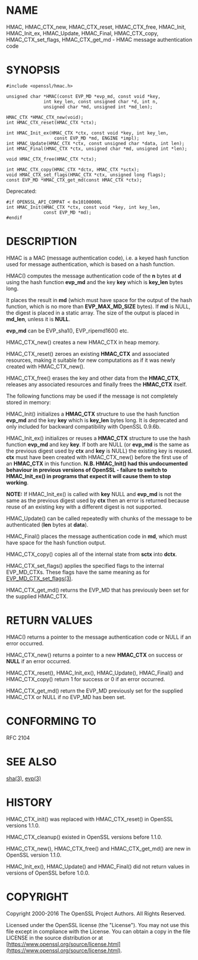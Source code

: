 # NAME

HMAC,
HMAC\_CTX\_new,
HMAC\_CTX\_reset,
HMAC\_CTX\_free,
HMAC\_Init,
HMAC\_Init\_ex,
HMAC\_Update,
HMAC\_Final,
HMAC\_CTX\_copy,
HMAC\_CTX\_set\_flags,
HMAC\_CTX\_get\_md
\- HMAC message authentication code

# SYNOPSIS

    #include <openssl/hmac.h>

    unsigned char *HMAC(const EVP_MD *evp_md, const void *key,
                  int key_len, const unsigned char *d, int n,
                  unsigned char *md, unsigned int *md_len);

    HMAC_CTX *HMAC_CTX_new(void);
    int HMAC_CTX_reset(HMAC_CTX *ctx);

    int HMAC_Init_ex(HMAC_CTX *ctx, const void *key, int key_len,
                      const EVP_MD *md, ENGINE *impl);
    int HMAC_Update(HMAC_CTX *ctx, const unsigned char *data, int len);
    int HMAC_Final(HMAC_CTX *ctx, unsigned char *md, unsigned int *len);

    void HMAC_CTX_free(HMAC_CTX *ctx);

    int HMAC_CTX_copy(HMAC_CTX *dctx, HMAC_CTX *sctx);
    void HMAC_CTX_set_flags(HMAC_CTX *ctx, unsigned long flags);
    const EVP_MD *HMAC_CTX_get_md(const HMAC_CTX *ctx);

Deprecated:

    #if OPENSSL_API_COMPAT < 0x10100000L
    int HMAC_Init(HMAC_CTX *ctx, const void *key, int key_len,
                  const EVP_MD *md);
    #endif

# DESCRIPTION

HMAC is a MAC (message authentication code), i.e. a keyed hash
function used for message authentication, which is based on a hash
function.

HMAC() computes the message authentication code of the **n** bytes at
**d** using the hash function **evp\_md** and the key **key** which is
**key\_len** bytes long.

It places the result in **md** (which must have space for the output of
the hash function, which is no more than **EVP\_MAX\_MD\_SIZE** bytes).
If **md** is NULL, the digest is placed in a static array.  The size of
the output is placed in **md\_len**, unless it is **NULL**.

**evp\_md** can be EVP\_sha1(), EVP\_ripemd160() etc.

HMAC\_CTX\_new() creates a new HMAC\_CTX in heap memory.

HMAC\_CTX\_reset() zeroes an existing **HMAC\_CTX** and associated
resources, making it suitable for new computations as if it was newly
created with HMAC\_CTX\_new().

HMAC\_CTX\_free() erases the key and other data from the **HMAC\_CTX**,
releases any associated resources and finally frees the **HMAC\_CTX**
itself.

The following functions may be used if the message is not completely
stored in memory:

HMAC\_Init() initializes a **HMAC\_CTX** structure to use the hash
function **evp\_md** and the key **key** which is **key\_len** bytes
long. It is deprecated and only included for backward compatibility
with OpenSSL 0.9.6b.

HMAC\_Init\_ex() initializes or reuses a **HMAC\_CTX** structure to use the hash
function **evp\_md** and key **key**. If both are NULL (or **evp\_md** is the same
as the previous digest used by **ctx** and **key** is NULL) the existing key is
reused. **ctx** must have been created with HMAC\_CTX\_new() before the first use
of an **HMAC\_CTX** in this function. **N.B. HMAC\_Init() had this undocumented
behaviour in previous versions of OpenSSL - failure to switch to HMAC\_Init\_ex()
in programs that expect it will cause them to stop working**.

**NOTE:** If HMAC\_Init\_ex() is called with **key** NULL and **evp\_md** is not the
same as the previous digest used by **ctx** then an error is returned
because reuse of an existing key with a different digest is not supported.

HMAC\_Update() can be called repeatedly with chunks of the message to
be authenticated (**len** bytes at **data**).

HMAC\_Final() places the message authentication code in **md**, which
must have space for the hash function output.

HMAC\_CTX\_copy() copies all of the internal state from **sctx** into **dctx**.

HMAC\_CTX\_set\_flags() applies the specified flags to the internal EVP\_MD\_CTXs.
These flags have the same meaning as for [EVP\_MD\_CTX\_set\_flags(3)](http://man.he.net/man3/EVP_MD_CTX_set_flags).

HMAC\_CTX\_get\_md() returns the EVP\_MD that has previously been set for the
supplied HMAC\_CTX.

# RETURN VALUES

HMAC() returns a pointer to the message authentication code or NULL if
an error occurred.

HMAC\_CTX\_new() returns a pointer to a new **HMAC\_CTX** on success or
**NULL** if an error occurred.

HMAC\_CTX\_reset(), HMAC\_Init\_ex(), HMAC\_Update(), HMAC\_Final() and
HMAC\_CTX\_copy() return 1 for success or 0 if an error occurred.

HMAC\_CTX\_get\_md() return the EVP\_MD previously set for the supplied HMAC\_CTX or
NULL if no EVP\_MD has been set.

# CONFORMING TO

RFC 2104

# SEE ALSO

[sha(3)](http://man.he.net/man3/sha), [evp(3)](http://man.he.net/man3/evp)

# HISTORY

HMAC\_CTX\_init() was replaced with HMAC\_CTX\_reset() in OpenSSL versions 1.1.0.

HMAC\_CTX\_cleanup() existed in OpenSSL versions before 1.1.0.

HMAC\_CTX\_new(), HMAC\_CTX\_free() and HMAC\_CTX\_get\_md() are new in OpenSSL version
1.1.0.

HMAC\_Init\_ex(), HMAC\_Update() and HMAC\_Final() did not return values in
versions of OpenSSL before 1.0.0.

# COPYRIGHT

Copyright 2000-2016 The OpenSSL Project Authors. All Rights Reserved.

Licensed under the OpenSSL license (the "License").  You may not use
this file except in compliance with the License.  You can obtain a copy
in the file LICENSE in the source distribution or at
[https://www.openssl.org/source/license.html](https://www.openssl.org/source/license.html).
